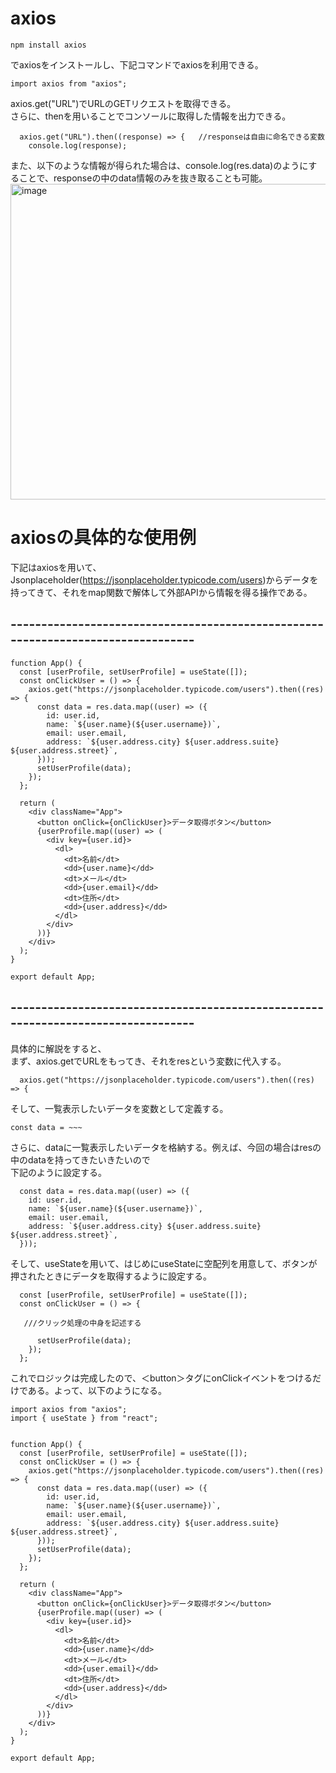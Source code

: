 # axios

```
npm install axios
```
でaxiosをインストールし、下記コマンドでaxiosを利用できる。
```
import axios from "axios";
```

axios.get("URL")でURLのGETリクエストを取得できる。  
さらに、thenを用いることでコンソールに取得した情報を出力できる。
```
  axios.get("URL").then((response) => {   //responseは自由に命名できる変数
    console.log(response);
```
また、以下のような情報が得られた場合は、console.log(res.data)のようにすることで、responseの中のdata情報のみを抜き取ることも可能。
<img width="505" alt="image" src="https://user-images.githubusercontent.com/97214466/152123852-f53f342b-27c7-4d1c-bb05-b6645419851c.png">  

# axiosの具体的な使用例


下記はaxiosを用いて、Jsonplaceholder(https://jsonplaceholder.typicode.com/users)からデータを持ってきて、それをmap関数で解体して外部APIから情報を得る操作である。

## ---------------------------------------------------------------------------------
```
function App() {
  const [userProfile, setUserProfile] = useState([]);
  const onClickUser = () => {
    axios.get("https://jsonplaceholder.typicode.com/users").then((res) => {
      const data = res.data.map((user) => ({
        id: user.id,
        name: `${user.name}(${user.username})`,
        email: user.email,
        address: `${user.address.city} ${user.address.suite} ${user.address.street}`,
      }));
      setUserProfile(data);
    });
  };

  return (
    <div className="App">
      <button onClick={onClickUser}>データ取得ボタン</button>
      {userProfile.map((user) => (
        <div key={user.id}>
          <dl>
            <dt>名前</dt>
            <dd>{user.name}</dd>
            <dt>メール</dt>
            <dd>{user.email}</dd>
            <dt>住所</dt>
            <dd>{user.address}</dd>
          </dl>
        </div>
      ))}
    </div>
  );
}

export default App;

```
## ---------------------------------------------------------------------------------

具体的に解説をすると、  
まず、axios.getでURLをもってき、それをresという変数に代入する。
```
  axios.get("https://jsonplaceholder.typicode.com/users").then((res) => {
```
そして、一覧表示したいデータを変数として定義する。
```
const data = ~~~
```
さらに、dataに一覧表示したいデータを格納する。例えば、今回の場合はresの中のdataを持ってきたいきたいので  
下記のように設定する。
```
  const data = res.data.map((user) => ({
    id: user.id,
    name: `${user.name}(${user.username})`,
    email: user.email,
    address: `${user.address.city} ${user.address.suite} ${user.address.street}`,
  }));
```
そして、useStateを用いて、はじめにuseStateに空配列を用意して、ボタンが押されたときにデータを取得するように設定する。

```
  const [userProfile, setUserProfile] = useState([]);
  const onClickUser = () => {
  
   ///クリック処理の中身を記述する
   
      setUserProfile(data);
    });
  };
```
これでロジックは完成したので、＜button＞タグにonClickイベントをつけるだけである。よって、以下のようになる。
```
import axios from "axios";
import { useState } from "react";


function App() {
  const [userProfile, setUserProfile] = useState([]);
  const onClickUser = () => {
    axios.get("https://jsonplaceholder.typicode.com/users").then((res) => {
      const data = res.data.map((user) => ({
        id: user.id,
        name: `${user.name}(${user.username})`,
        email: user.email,
        address: `${user.address.city} ${user.address.suite} ${user.address.street}`,
      }));
      setUserProfile(data);
    });
  };

  return (
    <div className="App">
      <button onClick={onClickUser}>データ取得ボタン</button>
      {userProfile.map((user) => (
        <div key={user.id}>
          <dl>
            <dt>名前</dt>
            <dd>{user.name}</dd>
            <dt>メール</dt>
            <dd>{user.email}</dd>
            <dt>住所</dt>
            <dd>{user.address}</dd>
          </dl>
        </div>
      ))}
    </div>
  );
}

export default App;

```

